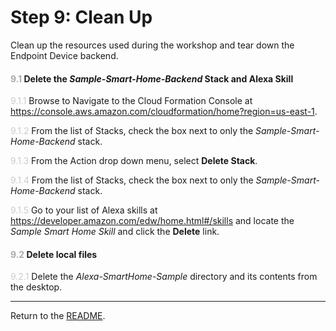 # Step 9: Clean Up
Clean up the resources used during the workshop and tear down the Endpoint Device backend.


#### <span style="color:#aaa">9.1</span> Delete the _Sample-Smart-Home-Backend_ Stack and Alexa Skill

<span style="color:#ccc">9.1.1</span> Browse to Navigate to the Cloud Formation Console at https://console.aws.amazon.com/cloudformation/home?region=us-east-1.

<span style="color:#ccc">9.1.2</span> From the list of Stacks, check the box next to only the _Sample-Smart-Home-Backend_ stack.

<span style="color:#ccc">9.1.3</span> From the Action drop down menu, select **Delete Stack**.

<span style="color:#ccc">9.1.4</span> From the list of Stacks, check the box next to only the _Sample-Smart-Home-Backend_ stack.

<span style="color:#ccc">9.1.5</span> Go to your list of Alexa skills at https://developer.amazon.com/edw/home.html#/skills and locate the _Sample Smart Home Skill_ and click the **Delete** link.

#### <span style="color:#aaa">9.2</span> Delete local files 

<span style="color:#ccc">9.2.1</span> Delete the _Alexa-SmartHome-Sample_ directory and its contents from the desktop.

____
Return to the [README](../README.md).
